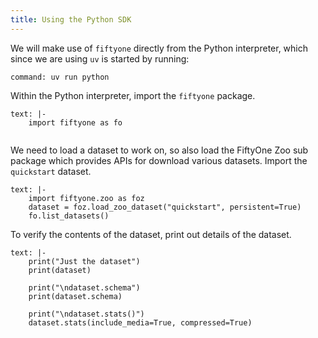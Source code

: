 ```yaml
---
title: Using the Python SDK
---
```


We will make use of `fiftyone` directly from the Python interpreter, which since
we are using `uv` is started by running:

```terminal:execute
command: uv run python
```

Within the Python interpreter, import the `fiftyone` package.

```terminal:input
text: |-
    import fiftyone as fo
    
```

We need to load a dataset to work on, so also load the FiftyOne Zoo sub package
which provides APIs for download various datasets. Import the `quickstart`
dataset.

```terminal:input
text: |-
    import fiftyone.zoo as foz
    dataset = foz.load_zoo_dataset("quickstart", persistent=True)
    fo.list_datasets()
```

To verify the contents of the dataset, print out details of the dataset.

```terminal:input
text: |-
    print("Just the dataset")
    print(dataset)

    print("\ndataset.schema")
    print(dataset.schema)

    print("\ndataset.stats()")
    dataset.stats(include_media=True, compressed=True)
```
